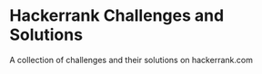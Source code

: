 # Hackerrank Challenges and Solutions
A collection of challenges and their solutions on hackerrank.com

